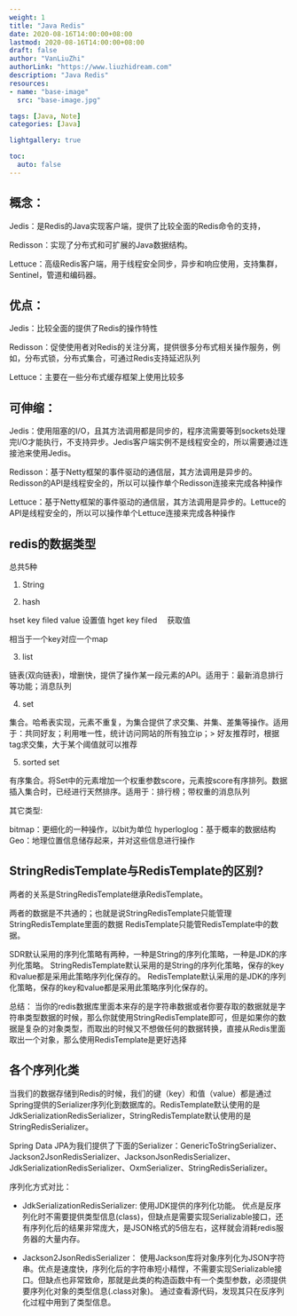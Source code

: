 ```yaml
---
weight: 1
title: "Java Redis"
date: 2020-08-16T14:00:00+08:00
lastmod: 2020-08-16T14:00:00+08:00
draft: false
author: "VanLiuZhi"
authorLink: "https://www.liuzhidream.com"
description: "Java Redis"
resources:
- name: "base-image"
  src: "base-image.jpg"

tags: [Java, Note]
categories: [Java]

lightgallery: true

toc:
  auto: false
---
```


## 概念：

Jedis：是Redis的Java实现客户端，提供了比较全面的Redis命令的支持，

Redisson：实现了分布式和可扩展的Java数据结构。

Lettuce：高级Redis客户端，用于线程安全同步，异步和响应使用，支持集群，Sentinel，管道和编码器。

## 优点：

Jedis：比较全面的提供了Redis的操作特性

Redisson：促使使用者对Redis的关注分离，提供很多分布式相关操作服务，例如，分布式锁，分布式集合，可通过Redis支持延迟队列

Lettuce：主要在一些分布式缓存框架上使用比较多

## 可伸缩：

Jedis：使用阻塞的I/O，且其方法调用都是同步的，程序流需要等到sockets处理完I/O才能执行，不支持异步。Jedis客户端实例不是线程安全的，所以需要通过连接池来使用Jedis。

Redisson：基于Netty框架的事件驱动的通信层，其方法调用是异步的。Redisson的API是线程安全的，所以可以操作单个Redisson连接来完成各种操作

Lettuce：基于Netty框架的事件驱动的通信层，其方法调用是异步的。Lettuce的API是线程安全的，所以可以操作单个Lettuce连接来完成各种操作

## redis的数据类型

总共5种

1. String

2. hash

hset key filed value 设置值
hget key filed 　获取值

相当于一个key对应一个map

3. list

链表(双向链表)，增删快，提供了操作某一段元素的API。适用于：最新消息排行等功能；消息队列

4. set

集合。哈希表实现，元素不重复，为集合提供了求交集、并集、差集等操作。适用于：共同好友；利用唯一性，统计访问网站的所有独立ip；> 好友推荐时，根据tag求交集，大于某个阈值就可以推荐

5. sorted set

有序集合。将Set中的元素增加一个权重参数score，元素按score有序排列。数据插入集合时，已经进行天然排序。适用于：排行榜；带权重的消息队列

其它类型:

bitmap：更细化的一种操作，以bit为单位
hyperloglog：基于概率的数据结构
Geo：地理位置信息储存起来，并对这些信息进行操作

## StringRedisTemplate与RedisTemplate的区别?

两者的关系是StringRedisTemplate继承RedisTemplate。

两者的数据是不共通的；也就是说StringRedisTemplate只能管理StringRedisTemplate里面的数据
RedisTemplate只能管RedisTemplate中的数据。

SDR默认采用的序列化策略有两种，一种是String的序列化策略，一种是JDK的序列化策略。
StringRedisTemplate默认采用的是String的序列化策略，保存的key和value都是采用此策略序列化保存的。
RedisTemplate默认采用的是JDK的序列化策略，保存的key和value都是采用此策略序列化保存的。

总结：
当你的redis数据库里面本来存的是字符串数据或者你要存取的数据就是字符串类型数据的时候，那么你就使用StringRedisTemplate即可，但是如果你的数据是复杂的对象类型，而取出的时候又不想做任何的数据转换，直接从Redis里面取出一个对象，那么使用RedisTemplate是更好选择

## 各个序列化类

当我们的数据存储到Redis的时候，我们的键（key）和值（value）都是通过Spring提供的Serializer序列化到数据库的。RedisTemplate默认使用的是JdkSerializationRedisSerializer，StringRedisTemplate默认使用的是StringRedisSerializer。

Spring Data JPA为我们提供了下面的Serializer：GenericToStringSerializer、Jackson2JsonRedisSerializer、JacksonJsonRedisSerializer、JdkSerializationRedisSerializer、OxmSerializer、StringRedisSerializer。

序列化方式对比：

- JdkSerializationRedisSerializer: 使用JDK提供的序列化功能。 优点是反序列化时不需要提供类型信息(class)，但缺点是需要实现Serializable接口，还有序列化后的结果非常庞大，是JSON格式的5倍左右，这样就会消耗redis服务器的大量内存。

- Jackson2JsonRedisSerializer： 使用Jackson库将对象序列化为JSON字符串。优点是速度快，序列化后的字符串短小精悍，不需要实现Serializable接口。但缺点也非常致命，那就是此类的构造函数中有一个类型参数，必须提供要序列化对象的类型信息(.class对象)。 通过查看源代码，发现其只在反序列化过程中用到了类型信息。 